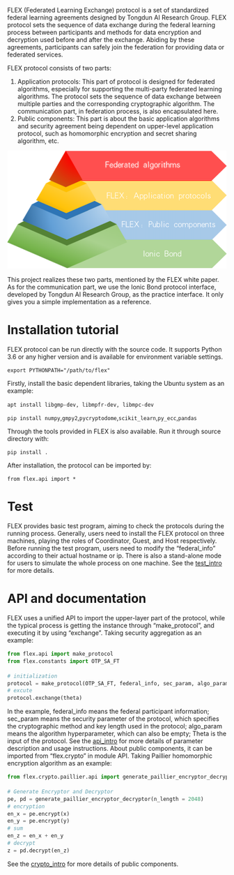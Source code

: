 FLEX (Federated Learning Exchange) protocol is a set of standardized federal learning agreements designed by Tongdun AI Research Group. FLEX protocol sets the sequence of data exchange during the federal learning process between participants and methods for data encryption and decryption used before and after the exchange. Abiding by these agreements, participants can safely join the federation for providing data or federated services.

FLEX protocol consists of two parts:
1. Application protocols: This part of protocol is designed for federated algorithms, especially for supporting the multi-party federated learning algorithms. The protocol sets the sequence of data exchange between multiple parties and the corresponding cryptographic algorithm. The communication part, in federation process, is also  encapsulated here.
2. Public components: This part is about the basic application algorithms and security agreement being dependent on upper-level application protocol, such as homomorphic encryption and secret sharing algorithm, etc.

<div style="text-align: center;">

![FLEX protocol](doc/pic/FLEX-structure.png)
</div>

This project realizes these two parts, mentioned by the FLEX white paper. As for the communication part, we use the Ionic Bond protocol interface, developed by Tongdun AI Research Group, as the practice interface. It only gives you a simple implementation as a reference.

# Installation tutorial

FLEX protocol can be run directly with the source code. It supports Python 3.6 or any higher version and is available for environment variable settings.

```console
export PYTHONPATH="/path/to/flex"
```

Firstly, install the basic dependent libraries, taking the Ubuntu system as an example:

`apt install libgmp-dev, libmpfr-dev, libmpc-dev`

`pip install numpy`,`gmpy2`,`pycryptodome`,`scikit_learn`,`py_ecc`,`pandas`

Through the tools provided in FLEX is also available. Run it through source directory with:

```console
pip install .
```

After installation, the protocol can be imported by:

```console
from flex.api import *
```

# Test
FLEX provides basic test program, aiming to check the protocols during the running process. Generally, users need to install the FLEX protocol on three machines, playing the roles of Coordinator, Guest, and Host respectively. Before running the test program, users need to modify the “federal_info” according to their actual hostname or ip. There is also a stand-alone mode for users to simulate the whole process on one machine. See the [test_intro](doc/test_intro.md) for more details.


# API and documentation
FLEX uses a unified API to import the upper-layer part of the protocol, while the typical process is getting the instance through “make_protocol”, and executing it by using “exchange”. Taking security aggregation as an example:

```python
from flex.api import make_protocol
from flex.constants import OTP_SA_FT

# initialization
protocol = make_protocol(OTP_SA_FT, federal_info, sec_param, algo_param)
# excute
protocol.exchange(theta)
```

In the example, federal_info means the federal participant information; sec_param means the security parameter of the protocol, which specifies the cryptographic method and key length used in the protocol; algo_param means the algorithm hyperparameter, which can also be empty; Theta is the input of the protocol. See the [api_intro](doc/api_intro.md) for more details of parameter description and usage instructions.
About public components, it can be imported from “flex.crypto” in module API. Taking Paillier homomorphic encryption algorithm as an example:


```python
from flex.crypto.paillier.api import generate_paillier_encryptor_decryptor

# Generate Encryptor and Decryptor
pe, pd = generate_paillier_encryptor_decryptor(n_length = 2048)
# encryption
en_x = pe.encrypt(x)
en_y = pe.encrypt(y)
# sum
en_z = en_x + en_y
# decrypt
z = pd.decrypt(en_z)
```

See the [crypto_intro](doc/crypto_api_intro.md) for more details of public components.

